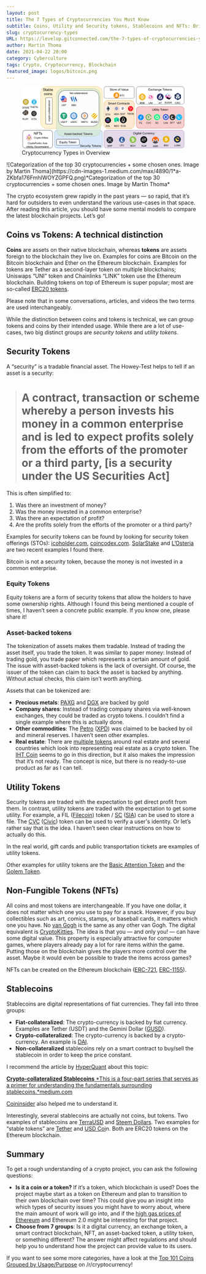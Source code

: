 ```yaml
---
layout: post
title: The 7 Types of Cryptocurrencies You Must Know
subtitle: Coins, Utility and Security tokens, Stablecoins and NFTs: Bringing order to an ecosystem
slug: cryptocurrency-types
URL: https://levelup.gitconnected.com/the-7-types-of-cryptocurrencies-you-must-know-3b26b2ce0eb8
author: Martin Thoma
date: 2021-04-22 20:00
category: Cyberculture
tags: Crypto, Cryptocurrency, Blockchain
featured_image: logos/bitcoin.png
---
```

<figure class="wp-caption aligncenter img-thumbnail">
    <a href="../images/2021/04/cryptocurrency-types-banner.png"><img src="../images/2021/04/cryptocurrency-types-banner.png" alt="Cryptocurrency Types in Overview" style="width: 512px;"/></a>
    <figcaption class="text-center">Cryptocurrency Types in Overview</figcaption>
</figure>
![Categorization of the top 30 cryptocurrencies + some chosen ones. Image by Martin Thoma](https://cdn-images-1.medium.com/max/4890/1*a-ZKbfa176FmhIWOYZGPFQ.png)*Categorization of the top 30 cryptocurrencies + some chosen ones. Image by Martin Thoma*

The crypto ecosystem grew rapidly in the past years — so rapid, that it’s hard
for outsiders to even understand the various use-cases in that space. After
reading this article, you should have some mental models to compare the latest
blockchain projects. Let’s go!

## Coins vs Tokens: A technical distinction

**Coins** are assets on their native blockchain, whereas **tokens** are assets
foreign to the blockchain they live on. Examples for coins are Bitcoin on the
Bitcoin blockchain and Ether on the Ethereum blockchain. Examples for tokens
are Tether as a second-layer token on multiple blockchains; Uniswaps “UNI”
token and Chainlinks “LINK” token use the Ethereum blockchain. Building tokens
on top of Ethereum is super popular; most are so-called [ERC20
tokens](https://ethereum.org/en/developers/docs/standards/tokens/erc-20/).

Please note that in some conversations, articles, and videos the two terms are
used interchangeably.

While the distinction between coins and tokens is technical, we can group
tokens and coins by their intended usage. While there are a lot of use-cases,
two big distinct groups are *security tokens* and *utility tokens*.

## Security Tokens

A “security” is a tradable financial asset. The Howey-Test helps to tell if an asset is a security:
> # A contract, transaction or scheme whereby a person invests his money in a common enterprise and is led to expect profits solely from the efforts of the promoter or a third party, [is a security under the US Securities Act]

This is often simplified to:

1. Was there an investment of money?
2. Was the money invested in a common enterprise?
3. Was there an expectation of profit?
4. Are the profits solely from the efforts of the promoter or a third party?

Examples for security tokens can be found by looking for security token
offerings (STOs): [icoholder.com](https://icoholder.com/en/stos/past),
[coincodex.com](https://coincodex.com/sto-list/ethereum/).
[SolarStake](https://coinmarketcap.com/de/currencies/solarcoin/) and
[L’Osteria](https://stoanalytics.com/sto/fr-losteria/) are two recent examples
I found there.

Bitcoin is not a security token, because the money is not invested in a common enterprise.

### Equity Tokens

Equity tokens are a form of security tokens that allow the holders to have
some ownership rights. Although I found this being mentioned a couple of
times, I haven’t seen a concrete public example. If you know one, please share
it!

### Asset-backed tokens

The tokenization of assets makes them tradable. Instead of trading the asset
itself, you trade the token. It was similar to paper money: Instead of trading
gold, you trade paper which represents a certain amount of gold. The issue
with asset-backed tokens is the lack of oversight. Of course, the issuer of
the token can claim to back the asset is backed by anything. Without actual
checks, this claim isn’t worth anything.

Assets that can be tokenized are:

* **Precious metals**:
  [PAXG](https://coinmarketcap.com/de/currencies/pax-gold/) and
  [DGX](https://coinmarketcap.com/de/currencies/digix-gold-token/) are backed
  by gold
* **Company shares**: Instead of trading company shares via well-known
  exchanges, they could be traded as crypto tokens. I couldn’t find a single
  example where this is actually done.
* **Other commodities**: The
  [Petro](https://en.wikipedia.org/wiki/Petro_(cryptocurrency))
  ([XPD](https://coinmarketcap.com/currencies/petrodollar/)) was claimed to be
  backed by oil and mineral reserves. I haven’t seen other examples.
* **Real estate**: There are [multiple
  tokens](https://coinmarketcap.com/view/real-estate/) around real estate and
  several countries which look into representing real estate as a crypto
  token. The [IHT Coin](https://ihtcoin.com/) seems to go in this direction,
  but it also makes the impression that it’s not ready. The concept is nice,
  but there is no ready-to-use product as far as I can tell.

## Utility Tokens

Security tokens are traded with the expectation to get direct profit from
them. In contrast, utility tokens are traded with the expectation to get some
utility. For example, a FIL ([Filecoin](https://docs.filecoin.io/)) token /
[SC](https://coinmarketcap.com/de/currencies/siacoin/)
([SIA](https://sia.tech/technology)) can be used to store a file. The
[CVC](https://coinmarketcap.com/de/currencies/civic/)
([Civic](https://www.civic.com/)) token can be used to verify a user's
identity. Or let’s rather say that is the idea. I haven’t seen clear
instructions on how to actually do this.

In the real world, gift cards and public transportation tickets are examples
of utility tokens.

Other examples for utility tokens are the [Basic Attention Token](https://coinmarketcap.com/de/currencies/basic-attention-token/) and the
[Golem Token](https://coinmarketcap.com/de/currencies/golem-network-tokens/).

## Non-Fungible Tokens (NFTs)

All coins and most tokens are interchangeable. If you have one dollar, it does
not matter which one you use to pay for a snack. However, if you buy
collectibles such as art, comics, stamps, or baseball cards, it matters which
one you have. No [van Gogh](https://en.wikipedia.org/wiki/Vincent_van_Gogh) is
the same as any other van Gogh. The digital equivalent is
[CryptoKitties](https://www.cryptokitties.co/). The idea is that you — and
only you! — can have some digital value. This property is especially
attractive for computer games, where players already pay a lot for rare items
within the game. Putting those on the blockchain gives the players more
control over the asset. Maybe it would even be possible to trade the items
across games?

NFTs can be created on the Ethereum blockchain
([ERC-721](https://ethereum.org/en/developers/docs/standards/tokens/erc-721/),
[ERC-1155](https://eips.ethereum.org/EIPS/eip-1155)).

## Stablecoins

Stablecoins are digital representations of fiat currencies. They fall into three groups:

* **Fiat-collateralized**: The crypto-currency is backed by fiat currency. Examples are Tether (USDT) and the Gemini Dollar ([GUSD](https://coinmarketcap.com/de/currencies/gemini-dollar/)).
* **Crypto-collateralized**: The crypto-currency is backed by a crypto-currency. An example is [DAI](https://coinmarketcap.com/de/currencies/multi-collateral-dai/).
* **Non-collateralized** stablecoins rely on a smart contract to buy/sell the stablecoin in order to keep the price constant.

I recommend the article by [HyperQuant](undefined) about this topic:

[**Crypto-collateralized Stablecoins**
*This is a four-part series that serves as a primer for understanding the fundamentals surrounding stablecoins.*medium.com](https://medium.com/hyperquant/crypto-collateralized-stablecoins-129df769b089)

[Coininsider](https://www.coininsider.com/what-is-a-non-collateralized-stablecoin/)
also helped me to understand it.

Interestingly, several stablecoins are actually not coins, but tokens. Two
examples of stablecoins are
[TerraUSD](https://coinmarketcap.com/de/currencies/terrausd/) and [Steem
Dollars](https://coinmarketcap.com/de/currencies/steem-dollars/). Two examples
for “stable tokens” are
[Tether](https://coinmarketcap.com/de/currencies/tether/) and [USD
Coi](https://coinmarketcap.com/de/currencies/usd-coin/)n. Both are ERC20
tokens on the Ethereum blockchain.

## Summary

To get a rough understanding of a crypto project, you can ask the following
questions:

* **Is it a coin or a token?** If it’s a token, which blockchain is used? Does
  the project maybe start as a token on Ethereum and plan to transition to
  their own blockchain over time? This could give you an insight into which
  types of security issues you might have to worry about, where the main
  amount of work will go into, and if the [high gas prices of
  Ethereum](https://www.reddit.com/r/ethereum/comments/lffh25/eth_gas_fees_are_too_d_high/)
  and Ethereum 2.0 might be interesting for that project.
* **Choose from 7 groups**: Is it a digital currency, an exchange token, a
  smart contract blockchain, NFT, an asset-backed token, a utility token, or
  something different? The answer might affect regulations and should help you
  to understand how the project can provide value to its users.

If you want to see some more categories, have a look at the [Top 101 Coins
Grouped by
Usage/Purpose](https://www.reddit.com/r/CryptoCurrency/comments/lgeots/top_101_coins_grouped_by_usagepurpose/)
on /r/cryptocurrency!
